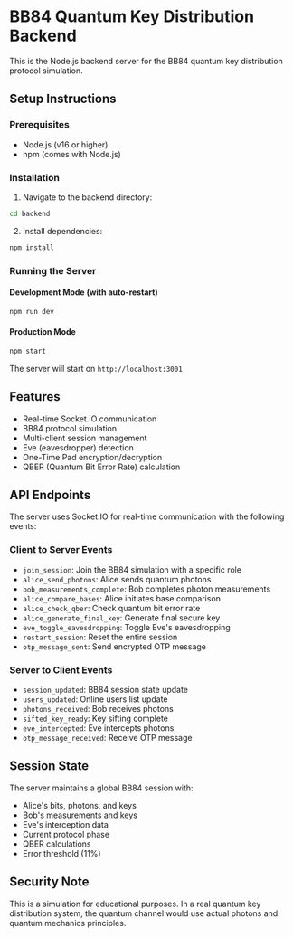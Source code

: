 # BB84 Quantum Key Distribution Backend

This is the Node.js backend server for the BB84 quantum key distribution protocol simulation.

## Setup Instructions

### Prerequisites
- Node.js (v16 or higher)
- npm (comes with Node.js)

### Installation

1. Navigate to the backend directory:
```bash
cd backend
```

2. Install dependencies:
```bash
npm install
```

### Running the Server

#### Development Mode (with auto-restart)
```bash
npm run dev
```

#### Production Mode
```bash
npm start
```

The server will start on `http://localhost:3001`

## Features

- Real-time Socket.IO communication
- BB84 protocol simulation
- Multi-client session management
- Eve (eavesdropper) detection
- One-Time Pad encryption/decryption
- QBER (Quantum Bit Error Rate) calculation

## API Endpoints

The server uses Socket.IO for real-time communication with the following events:

### Client to Server Events
- `join_session`: Join the BB84 simulation with a specific role
- `alice_send_photons`: Alice sends quantum photons
- `bob_measurements_complete`: Bob completes photon measurements
- `alice_compare_bases`: Alice initiates base comparison
- `alice_check_qber`: Check quantum bit error rate
- `alice_generate_final_key`: Generate final secure key
- `eve_toggle_eavesdropping`: Toggle Eve's eavesdropping
- `restart_session`: Reset the entire session
- `otp_message_sent`: Send encrypted OTP message

### Server to Client Events
- `session_updated`: BB84 session state update
- `users_updated`: Online users list update
- `photons_received`: Bob receives photons
- `sifted_key_ready`: Key sifting complete
- `eve_intercepted`: Eve intercepts photons
- `otp_message_received`: Receive OTP message

## Session State

The server maintains a global BB84 session with:
- Alice's bits, photons, and keys
- Bob's measurements and keys
- Eve's interception data
- Current protocol phase
- QBER calculations
- Error threshold (11%)

## Security Note

This is a simulation for educational purposes. In a real quantum key distribution system, the quantum channel would use actual photons and quantum mechanics principles.